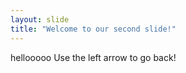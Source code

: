 ```yaml
---
layout: slide
title: "Welcome to our second slide!"
---
```

hellooooo
Use the left arrow to go back!
